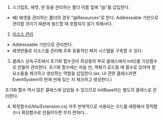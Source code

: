 1. 스크립트, 에셋, 씬 등을 관리하는 폴더 이름 앞에 "@"를 삽입한다.
- 예) 에셋을 관리하는 폴더의 경우 "@Resources"로 한다. Addressable 기반으로 관리할 것이기 때문에  빌드할 때 포함되지 않기 위해서다.

2. [리소스 관리](https://github.com/JustDoYoung/MPJ_RPG/blob/main/Devlog_Sub/ResourceManage.md "리드미")
- Addressable 기반으로 관리한다.
- 에셋번들로 리소스를 관리해 추후 효율적인 패치 시스템을 구축할 수 있다.

3. 클래스 상속구조에서 초기화 함수관리
최상층의 부모 클래스에서 Init()를 가상함수로 만들어 관리한다.
초기화 함수에는 처음 씬, 객체가 로드될 때 필수로 있어야 할 요소들을 체크하고 생성하는 역할을 삽입한다.(ex. UI 관련 클래스라면 EventSystem의 현재 씬에 있는 지 체크하고 생성한다.)

초기화 함수 역시 많은 클래스에 삽입될 수 있으므로 InitBase라는 별도의 클래스로 관리한다.

4. 확장함수(Utils/Extension.cs)
자주 반복적으로 사용되는 코드를 래핑해서 정적함수나 확장함수로 만들어두면 무지 편하다...
